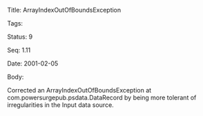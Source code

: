 Title:  ArrayIndexOutOfBoundsException

Tags:   

Status: 9

Seq:    1.11

Date:   2001-02-05

Body:

Corrected an ArrayIndexOutOfBoundsException at com.powersurgepub.psdata.DataRecord by being more tolerant of irregularities in the Input data source.
